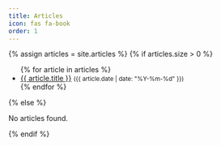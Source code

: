 ```yaml
---
title: Articles
icon: fas fa-book
order: 1
---
```


{% assign articles = site.articles %}
{% if articles.size > 0 %}
<ul>
  {% for article in articles %}
    <li>
      <a href="{{ article.url | relative_url }}">{{ article.title }}</a>
      <small>({{ article.date | date: "%Y-%m-%d" }})</small>
    </li>
  {% endfor %}
</ul>
{% else %}
<p>No articles found.</p>
{% endif %}
